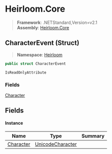 # Heirloom.Core

> **Framework**: .NETStandard,Version=v2.1  
> **Assembly**: [Heirloom.Core][0]

## CharacterEvent (Struct)

> **Namespace**: [Heirloom][0]

```cs
public struct CharacterEvent
```

`IsReadOnlyAttribute`

### Fields

[Character][1]

## Fields

#### Instance

| Name           | Type                  | Summary |
|----------------|-----------------------|---------|
| [Character][1] | [UnicodeCharacter][2] |         |

[0]: ../../Heirloom.Core.md
[1]: CharacterEvent/Character.md
[2]: UnicodeCharacter.md
